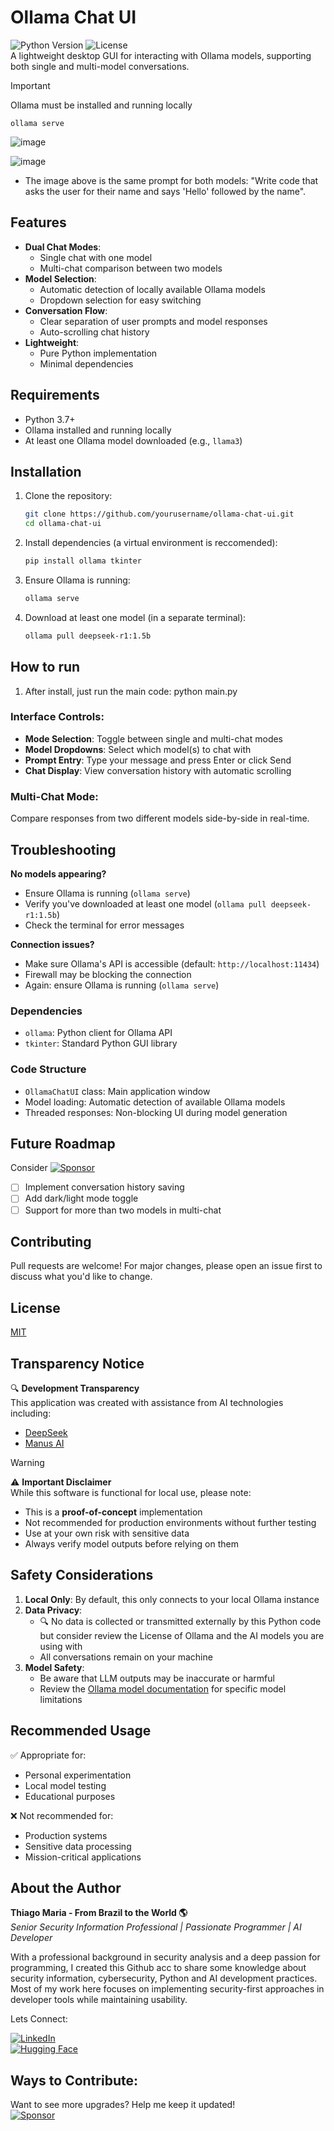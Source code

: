 
# Ollama Chat UI  
   ![Python Version](https://img.shields.io/badge/python-3.7%2B-blue)  ![License](https://img.shields.io/badge/license-MIT-green)   
A lightweight desktop GUI for interacting with Ollama models, supporting both single and multi-model conversations.  
>[!IMPORTANT]  
>Ollama must be installed and running locally   
>```
> ollama serve
>```  

![image](https://github.com/user-attachments/assets/9b0f0596-0ff9-4780-ab77-04122127bca8)  

![image](https://github.com/user-attachments/assets/a3f4ad0a-4899-4e31-9a63-b7a23bf79ec6)  
- The image above is the same prompt for both models: "Write code that asks the user for their name and says 'Hello' followed by the name".


## Features

- **Dual Chat Modes**:
  - Single chat with one model
  - Multi-chat comparison between two models
- **Model Selection**:
  - Automatic detection of locally available Ollama models
  - Dropdown selection for easy switching
- **Conversation Flow**:
  - Clear separation of user prompts and model responses
  - Auto-scrolling chat history
- **Lightweight**:
  - Pure Python implementation
  - Minimal dependencies

## Requirements

- Python 3.7+
- Ollama installed and running locally
- At least one Ollama model downloaded (e.g., `llama3`)

## Installation

1. Clone the repository:
   ```bash
   git clone https://github.com/yourusername/ollama-chat-ui.git
   cd ollama-chat-ui
   ```

2. Install dependencies (a virtual environment is reccomended):
   ```bash
   pip install ollama tkinter
   ```

3. Ensure Ollama is running:
   ```bash
   ollama serve
   ```

4. Download at least one model (in a separate terminal):
   ```bash
   ollama pull deepseek-r1:1.5b
   ```
## How to run
1. After install, just run the main code: python main.py

### Interface Controls:
- **Mode Selection**: Toggle between single and multi-chat modes
- **Model Dropdowns**: Select which model(s) to chat with
- **Prompt Entry**: Type your message and press Enter or click Send
- **Chat Display**: View conversation history with automatic scrolling

### Multi-Chat Mode:
Compare responses from two different models side-by-side in real-time.

## Troubleshooting

**No models appearing?**
- Ensure Ollama is running (`ollama serve`)
- Verify you've downloaded at least one model (`ollama pull deepseek-r1:1.5b`)
- Check the terminal for error messages

**Connection issues?**
- Make sure Ollama's API is accessible (default: `http://localhost:11434`)
- Firewall may be blocking the connection
- Again: ensure Ollama is running (`ollama serve`)  

### Dependencies
- `ollama`: Python client for Ollama API
- `tkinter`: Standard Python GUI library

### Code Structure
- `OllamaChatUI` class: Main application window
- Model loading: Automatic detection of available Ollama models
- Threaded responses: Non-blocking UI during model generation

## Future Roadmap  
Consider  [![Sponsor](https://img.shields.io/badge/Sponsor-%E2%9D%A4-red)](https://github.com/sponsors/ThiagoMaria-SecurityIT)   

- [ ] Implement conversation history saving
- [ ] Add dark/light mode toggle
- [ ] Support for more than two models in multi-chat

## Contributing

Pull requests are welcome! For major changes, please open an issue first to discuss what you'd like to change.

## License

[MIT](https://choosealicense.com/licenses/mit/)  

## Transparency Notice

🔍 **Development Transparency**  
This application was created with assistance from AI technologies including:
- [DeepSeek](https://deepseek.com)
- [Manus AI](https://manus.ai)

>[!WARNING]  
>⚠️ **Important Disclaimer**  
> While this software is functional for local use, please note:
> - This is a **proof-of-concept** implementation
> - Not recommended for production environments without further testing
> - Use at your own risk with sensitive data
> - Always verify model outputs before relying on them

  ## Safety Considerations

1. **Local Only**: By default, this only connects to your local Ollama instance
2. **Data Privacy**: 
   - 🔍 No data is collected or transmitted externally by this Python code but consider review the License of Ollama and the AI models you are using with
   - All conversations remain on your machine
3. **Model Safety**:
   - Be aware that LLM outputs may be inaccurate or harmful
   - Review the [Ollama model documentation](https://ollama.com/library) for specific model limitations

## Recommended Usage

✅ Appropriate for:
- Personal experimentation
- Local model testing
- Educational purposes

❌ Not recommended for:
- Production systems
- Sensitive data processing
- Mission-critical applications  


## About the Author   

**Thiago Maria - From Brazil to the World 🌎**  
*Senior Security Information Professional | Passionate Programmer | AI Developer*

With a professional background in security analysis and a deep passion for programming, I created this Github acc to share some knowledge about security information, cybersecurity, Python and AI development practices. Most of my work here focuses on implementing security-first approaches in developer tools while maintaining usability.

Lets Connect:

[![LinkedIn](https://img.shields.io/badge/LinkedIn-Connect-blue)](https://www.linkedin.com/in/thiago-cequeira-99202239/)  
[![Hugging Face](https://img.shields.io/badge/🤗Hugging_Face-AI_projects-yellow)](https://huggingface.co/ThiSecur)

 
## Ways to Contribute:   
 Want to see more upgrades? Help me keep it updated!    
 [![Sponsor](https://img.shields.io/badge/Sponsor-%E2%9D%A4-red)](https://github.com/sponsors/ThiagoMaria-SecurityIT) 



